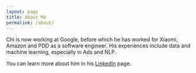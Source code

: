 ```yaml
---
layout: page
title: About Me
permalink: /about/
---
```


Chi is now working at Google, before which he has worked for Xiaomi, Amazon and PDD as a software engineer. His experiences include data and machine learning, especially in Ads and NLP.

You can learn more about him in his [LinkedIn](https://www.linkedin.com/in/chizhangzju) page.
